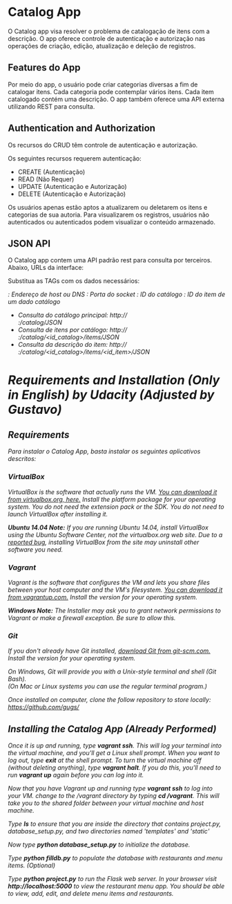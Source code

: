 # Catalog App

O Catalog app visa resolver o problema de catalogação de itens com a descrição. O app oferece controle de autenticação e autorização nas operações de criação, edição, atualização e deleção de registros. 

## Features do App

Por meio do app, o usuário pode criar categorias diversas a fim de catalogar itens. Cada categoria pode contemplar vários itens. Cada item catalogado contém uma descrição. O app também oferece uma API externa utilizando REST para consulta. 

## Authentication and Authorization

Os recursos do CRUD têm controle de autenticação e autorização.

Os seguintes recursos requerem autenticação:

- CREATE (Autenticação)
- READ (Não Requer)
- UPDATE (Autenticação e Autorização)
- DELETE (Autenticação e Autorização)

Os usuários apenas estão aptos a atualizarem ou deletarem os itens e categorias de sua autoria. Para visualizarem os registros, usuários não autenticados ou autenticados podem visualizar o conteúdo armazenado.

## JSON API

O Catalog app contem uma API padrão rest para consulta por terceiros. Abaixo, URLs da interface:

Substitua as TAGs com os dados necessários:

<address>: Endereço de host ou DNS
<port>: Porta do socket
<id_catalog>: ID do catálogo
<id_item>: ID do item de um dado catálogo

- Consulta do catálogo principal: http://<address>:<port>/catalog/JSON
- Consulta de itens por catálogo: http://<address>:<port>/catalog/<id_catalog>/items/JSON
- Consulta da descrição do item: http://<address>:<port>/catalog/<id_catalog>/items/<id_item>/JSON


# Requirements and Installation (Only in English) by Udacity (Adjusted by Gustavo)


## Requirements

Para instalar o Catalog App, basta instalar os seguintes aplicativos descritos:

### VirtualBox

VirtualBox is the software that actually runs the VM. [You can download it from virtualbox.org, here.](https://www.virtualbox.org/wiki/Downloads)  Install the *platform package* for your operating system.  You do not need the extension pack or the SDK. You do not need to launch VirtualBox after installing it.

**Ubuntu 14.04 Note:** If you are running Ubuntu 14.04, install VirtualBox using the Ubuntu Software Center, not the virtualbox.org web site. Due to a [reported bug](http://ubuntuforums.org/showthread.php?t=2227131), installing VirtualBox from the site may uninstall other software you need.

### Vagrant

Vagrant is the software that configures the VM and lets you share files between your host computer and the VM's filesystem.  [You can download it from vagrantup.com.](https://www.vagrantup.com/downloads) Install the version for your operating system.

**Windows Note:** The Installer may ask you to grant network permissions to Vagrant or make a firewall exception. Be sure to allow this.

### Git

If you don't already have Git installed, [download Git from git-scm.com.](http://git-scm.com/downloads) Install the version for your operating system.

On Windows, Git will provide you with a Unix-style terminal and shell (Git Bash).  
(On Mac or Linux systems you can use the regular terminal program.)

Once installed on computer, clone the follow repository to store locally: <https://github.com/gugs/>



## Installing the Catalog App (Already Performed)

Once it is up and running, type **vagrant ssh**. This will log your terminal into the virtual machine, and you'll get a Linux shell prompt. When you want to log out, type **exit** at the shell prompt.  To turn the virtual machine off (without deleting anything), type **vagrant halt**. If you do this, you'll need to run **vagrant up** again before you can log into it.


Now that you have Vagrant up and running type **vagrant ssh** to log into your VM.  change to the /vagrant directory by typing **cd /vagrant**. This will take you to the shared folder between your virtual machine and host machine.

Type **ls** to ensure that you are inside the directory that contains project.py, database_setup.py, and two directories named 'templates' and 'static'

Now type **python database_setup.py** to initialize the database.

Type **python filldb.py** to populate the database with restaurants and menu items. (Optional)

Type **python project.py** to run the Flask web server. In your browser visit **http://localhost:5000** to view the restaurant menu app.  You should be able to view, add, edit, and delete menu items and restaurants.
